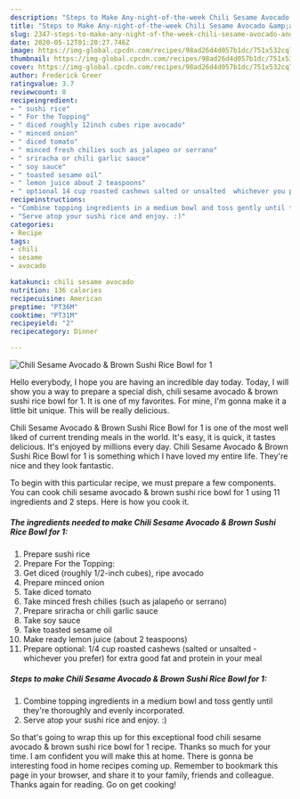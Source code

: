 ```yaml
---
description: "Steps to Make Any-night-of-the-week Chili Sesame Avocado &amp;amp; Brown Sushi Rice Bowl for 1"
title: "Steps to Make Any-night-of-the-week Chili Sesame Avocado &amp;amp; Brown Sushi Rice Bowl for 1"
slug: 2347-steps-to-make-any-night-of-the-week-chili-sesame-avocado-and-amp-brown-sushi-rice-bowl-for-1
date: 2020-05-12T01:20:27.746Z
image: https://img-global.cpcdn.com/recipes/98ad26d4d057b1dc/751x532cq70/chili-sesame-avocado-brown-sushi-rice-bowl-for-1-recipe-main-photo.jpg
thumbnail: https://img-global.cpcdn.com/recipes/98ad26d4d057b1dc/751x532cq70/chili-sesame-avocado-brown-sushi-rice-bowl-for-1-recipe-main-photo.jpg
cover: https://img-global.cpcdn.com/recipes/98ad26d4d057b1dc/751x532cq70/chili-sesame-avocado-brown-sushi-rice-bowl-for-1-recipe-main-photo.jpg
author: Frederick Greer
ratingvalue: 3.7
reviewcount: 8
recipeingredient:
- " sushi rice"
- " For the Topping"
- " diced roughly 12inch cubes ripe avocado"
- " minced onion"
- " diced tomato"
- " minced fresh chilies such as jalapeo or serrano"
- " sriracha or chili garlic sauce"
- " soy sauce"
- " toasted sesame oil"
- " lemon juice about 2 teaspoons"
- " optional 14 cup roasted cashews salted or unsalted  whichever you prefer for extra good fat and protein in your meal"
recipeinstructions:
- "Combine topping ingredients in a medium bowl and toss gently until they&#39;re thoroughly and evenly incorporated."
- "Serve atop your sushi rice and enjoy. :)"
categories:
- Recipe
tags:
- chili
- sesame
- avocado

katakunci: chili sesame avocado 
nutrition: 136 calories
recipecuisine: American
preptime: "PT36M"
cooktime: "PT31M"
recipeyield: "2"
recipecategory: Dinner

---
```



![Chili Sesame Avocado &amp; Brown Sushi Rice Bowl for 1](https://img-global.cpcdn.com/recipes/98ad26d4d057b1dc/751x532cq70/chili-sesame-avocado-brown-sushi-rice-bowl-for-1-recipe-main-photo.jpg)

Hello everybody, I hope you are having an incredible day today. Today, I will show you a way to prepare a special dish, chili sesame avocado &amp; brown sushi rice bowl for 1. It is one of my favorites. For mine, I'm gonna make it a little bit unique. This will be really delicious.

Chili Sesame Avocado &amp; Brown Sushi Rice Bowl for 1 is one of the most well liked of current trending meals in the world. It's easy, it is quick, it tastes delicious. It's enjoyed by millions every day. Chili Sesame Avocado &amp; Brown Sushi Rice Bowl for 1 is something which I have loved my entire life. They're nice and they look fantastic.




To begin with this particular recipe, we must prepare a few components. You can cook chili sesame avocado &amp; brown sushi rice bowl for 1 using 11 ingredients and 2 steps. Here is how you cook it.

<!--inarticleads1-->

##### The ingredients needed to make Chili Sesame Avocado &amp; Brown Sushi Rice Bowl for 1:

1. Prepare  sushi rice
1. Prepare  For the Topping:
1. Get  diced (roughly 1/2-inch cubes), ripe avocado
1. Prepare  minced onion
1. Take  diced tomato
1. Take  minced fresh chilies (such as jalapeño or serrano)
1. Prepare  sriracha or chili garlic sauce
1. Take  soy sauce
1. Take  toasted sesame oil
1. Make ready  lemon juice (about 2 teaspoons)
1. Prepare  optional: 1/4 cup roasted cashews (salted or unsalted - whichever you prefer) for extra good fat and protein in your meal




<!--inarticleads2-->

##### Steps to make Chili Sesame Avocado &amp; Brown Sushi Rice Bowl for 1:

1. Combine topping ingredients in a medium bowl and toss gently until they&#39;re thoroughly and evenly incorporated.
1. Serve atop your sushi rice and enjoy. :)




So that's going to wrap this up for this exceptional food chili sesame avocado &amp; brown sushi rice bowl for 1 recipe. Thanks so much for your time. I am confident you will make this at home. There is gonna be interesting food in home recipes coming up. Remember to bookmark this page in your browser, and share it to your family, friends and colleague. Thanks again for reading. Go on get cooking!

